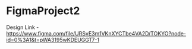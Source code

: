 # FigmaProject2

Design Link - https://www.figma.com/file/URSvE3m1VKnXYCTbe4VA2D/TOKYO?node-id=0%3A1&t=pWA3195wKDEUGGT7-1
